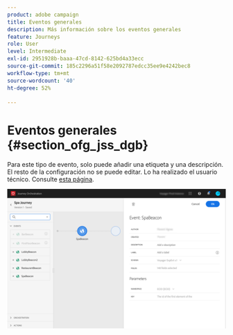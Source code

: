 ```yaml
---
product: adobe campaign
title: Eventos generales
description: Más información sobre los eventos generales
feature: Journeys
role: User
level: Intermediate
exl-id: 2951928b-baaa-47cd-8142-625bd4a33ecc
source-git-commit: 185c2296a51f58e2092787edcc35ee9e4242bec8
workflow-type: tm+mt
source-wordcount: '40'
ht-degree: 52%

---
```


# Eventos generales {#section_ofg_jss_dgb}

Para este tipo de evento, solo puede añadir una etiqueta y una descripción. El resto de la configuración no se puede editar. Lo ha realizado el usuario técnico. Consulte [esta página](../event/about-events.md).

![](../assets/general-events.png)
